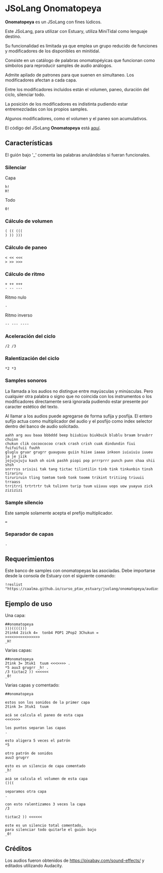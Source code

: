 # JSoLang Onomatopeya


**Onomatopeya** es un JSoLang con fines lúdicos.

Este JSoLang, para utilizar con Estuary, utiliza MiniTidal como lenguaje destino.

Su funcionalidad es limitada ya que emplea un grupo reducido de funciones y modificadores de los disponibles en minitidal.

Consiste en un catálogo de palabras onomatopéyicas que funcionan como símbolos para reproducir samples de audio análogos.

Admite apilado de patrones para que suenen en simultaneo. Los modificadores afectan a cada capa.

Entre los modificadores incluidos están el volumen, paneo, duración del ciclo, silenciar todo.

La posición de los modificadores es indistinta pudiendo estar entremezcladas con los propios samples.

Algunos modificadores, como el volumen y el paneo son acumulativos.

El código del JSoLang **Onomatopeya** está [aquí](./onomatopeya.peg).


## Características

El guión bajo '_' comenta las palabras anulándolas si fueran funcionales.

### Silenciar

Capa

	h!
	H!

Todo

	0!

### Cálculo de volumen

	( (( (((
	) )) )))

### Cálculo de paneo

	< << <<<
	> >> >>>

### Cálculo de ritmo

	+ ++ +++
	- -- ---

Ritmo nulo

	-

Ritmo inverso

	-- --- ----

### Aceleración del ciclo

	/2 /3

### Ralentización del ciclo

	*2 *3

### Samples sonoros

La llamada a los audios no distingue entre mayúsculas y minúsculas.
Pero cualquier otra palabra o signo que no coincida con los instrumentos o los modificadores directamente será ignorada pudiendo estar presente por caracter estético del texto.

Al llamar a los audios puede agregarse de forma sufija y posfija. El entero sufijo actua como multiplicador del audio y el posfijo como index selector dentro del banco de audio solicitado.

	aahh arg auu baaa bbbddd beep biiubiuu biukbuik blublu braam bruubrr chuinn
	chukun clik cocoococoo crack crash crish cuak dindundin fiui fuifuifuii fuuhh
	gluglu gruar grugrr guauguau guiin hiiee iaaaa inkoon iuiuiuiu iuueu ja je jiik
	jojujujuju kash oh oink pashh piopi pop prrrprrr punch punn shaa shii shsh
	snrrrss srisisi tak tang tictac tilintilin tinb tink tinkunbin tinsh tirariru
	tiruriruin tling tomtom tonb tonk toomm trikint tritiing triuuii trraass
	trritrri trtrtrtr tuk tulinnn turip tuum uiiuuu uops uow yuayua zick zizizizi

### Sample silencio

Este sample solamente acepta el prefijo multiplicador.

	=

### Separador de capas

	.



## Requerimientos

Este banco de samples con onomatopeyas las asociadas. Debe importarse desde la consola de Estuary con el siguiente comando:

	!reslist "https://caalma.github.io/curso_ptav_estuary/jsolang/onomatopeya/audios/samples.json"



## Ejemplo de uso

Una capa:

	##onomatopeya
	)))(((()))
	2tink4 2zick 4=  tonb4 POP1 2Pop2 3Chukun =
	><<<>><<<<>>>>>>
	_H!

Varias capas:

	##onomatopeya
	2tink 3= 3tuk1  tuum <<<>>>> .
	*5 auu3 grugrr _h! .
	/3 tictac2 )) <<<<<<
	_0!

Varias capas y comentado:

	##onomatopeya

	estos son los sonidos de la primer capa
	2tink 3= 3tuk1  tuum

	acá se calcula el paneo de esta capa
	<<<>>>>

	los puntos separan las capas
	.

	esto aligera 5 veces el patrón
	*5

	otro patrón de sonidos
	auu3 grugrr

	esto es un silencio de capa comentado
	_h!

	acá se calcula el volumen de esta capa
	()((

	separamos otra capa
	.

	con esto ralentizamos 3 veces la capa
	/3

	tictac2 )) <<<<<<

	este es un silencio total comentado,
	para silenciar todo quitarle el guión bajo
	_0!


## Créditos
Los audios fueron obtenidos de https://pixabay.com/sound-effects/ y editados utilizando Audacity.
